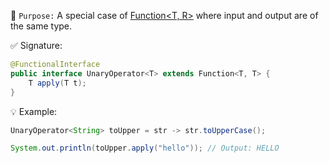 📌 `Purpose:`
A special case of [Function<T, R>](https://github.com/mnp014/Java/blob/master/Java8/Functional%20Interface%20/Function%3CT%2C%20R%3E.md) where input and output are of the same type.

✅ Signature:
```java
@FunctionalInterface
public interface UnaryOperator<T> extends Function<T, T> {
    T apply(T t);
}
```
💡 Example:
```java
UnaryOperator<String> toUpper = str -> str.toUpperCase();

System.out.println(toUpper.apply("hello")); // Output: HELLO
```
